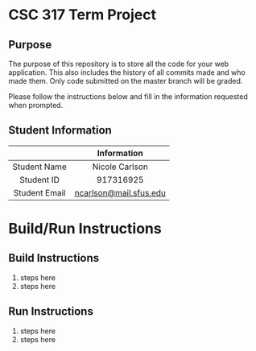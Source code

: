 # CSC 317 Term Project

## Purpose

The purpose of this repository is to store all the code for your web application. This also includes the history of all commits made and who made them. Only code submitted on the master branch will be graded.

Please follow the instructions below and fill in the information requested when prompted.

## Student Information

|               | Information   |
|:-------------:|:-------------:|
| Student Name  | Nicole Carlson    |
| Student ID    | 917316925     |
| Student Email | ncarlson@mail.sfus.edu    |



# Build/Run Instructions

## Build Instructions
1. steps here
2. steps here

## Run Instructions
1. steps here
2. steps here 